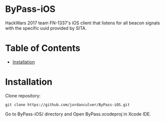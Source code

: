 ByPass-iOS
=======================================

HackWars 2017 team FN-1337's iOS client that listens for all beacon signals with the specific uuid provided by SITA. 

Table of Contents
=================
* [Installation](#installation)

Installation
============

Clone repository:

    git clone https://github.com/jordanculver/ByPass-iOS.git

Go to ByPass-iOS/ directory and Open ByPass.xcodeproj in Xcode IDE.
